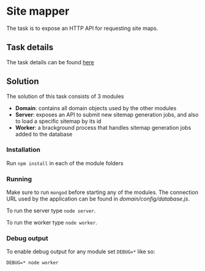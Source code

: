 # Site mapper

The task is to expose an HTTP API for requesting site maps.

## Task details
The task details can be found [here](Task.md)

## Solution

The solution of this task consists of 3 modules

* __Domain__: contains all domain objects used by the other modules
* __Server__: exposes an API to submit new sitemap generation jobs, and also to load a specific sitemap by its id
* __Worker__: a brackground process that handles sitemap generation jobs added to the database

### Installation
Run `npm install` in each of the module folders

### Running
Make sure to run `mongod` before starting any of the modules. The connection URL used by the application can be found in _domain/config/database.js_. 

To run the server type `node server`.

To run the worker type `node worker`.

### Debug output
To enable debug output for any module set `DEBUG=*` like so:

```
DEBUG=* node worker
```

    


